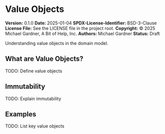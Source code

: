 # Value Objects

**Version:** 0.1.0
**Date:** 2025-01-04
**SPDX-License-Identifier:** BSD-3-Clause
**License File:** See the LICENSE file in the project root.
**Copyright:** © 2025 Michael Gardner, A Bit of Help, Inc.
**Authors:** Michael Gardner
**Status:** Draft

Understanding value objects in the domain model.

## What are Value Objects?

TODO: Define value objects

## Immutability

TODO: Explain immutability

## Examples

TODO: List key value objects
